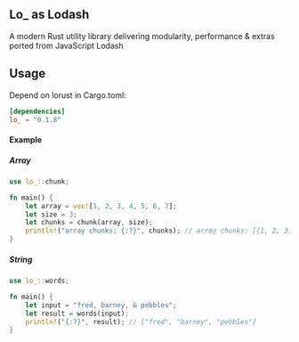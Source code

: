 Lo_ as Lodash
---
A modern Rust utility library delivering modularity, performance & extras ported from JavaScript Lodash

## Usage

Depend on lorust in Cargo.toml:

```toml
[dependencies]
lo_ = "0.1.8"
```

#### Example

##### Array
```rust
use lo_::chunk;

fn main() {
    let array = vec![1, 2, 3, 4, 5, 6, 7];
    let size = 3;
    let chunks = chunk(array, size);
    println!("array chunks: {:?}", chunks); // array chunks: [[1, 2, 3], [4, 5, 6], [7]]
}
```

##### String
```rust
use lo_::words;

fn main() {
    let input = "fred, barney, & pebbles";
    let result = words(input);
    println!("{:?}", result); // ["fred", "barney", "pebbles"]
}

```